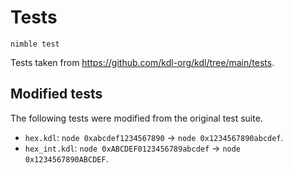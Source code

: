 # Tests
```
nimble test
```

Tests taken from https://github.com/kdl-org/kdl/tree/main/tests.

## Modified tests
The following tests were modified from the original test suite.
- `hex.kdl`: `node 0xabcdef1234567890` -> `node 0x1234567890abcdef`.
- `hex_int.kdl`: `node 0xABCDEF0123456789abcdef` -> `node 0x1234567890ABCDEF`.
